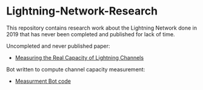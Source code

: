 # Lightning-Network-Research
This repository contains research work about the Lightning Network done in 2019 that has never been completed and published for lack of time.  

Uncompleted and never published paper:
- [Measuring the Real Capacity of Lightning Channels](ln_measuringchannelcapacity/main.pdf)

Bot written to compute channel capacity measurement: 
- [Measurment Bot code](Lightning/Measurement_Bot/) 